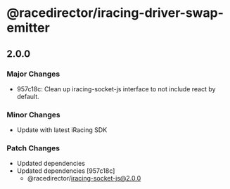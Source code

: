 # @racedirector/iracing-driver-swap-emitter

## 2.0.0

### Major Changes

- 957c18c: Clean up iracing-socket-js interface to not include react by default.

### Minor Changes

- Update with latest iRacing SDK

### Patch Changes

- Updated dependencies
- Updated dependencies [957c18c]
  - @racedirector/iracing-socket-js@2.0.0
